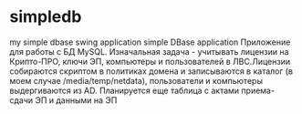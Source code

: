 # simpledb
my simple dbase swing application
simple DBase application Приложение для работы с БД MySQL. 
Изначальная задача - учитывать лицензии на Крипто-ПРО, ключи ЭП, 
компьютеры и пользователей в ЛВС.Лицензии собираются скриптом в политиках домена 
и записываются в каталог (в моем случае /media/temp/netdata), 
пользователи и компьютеры выдергиваются из AD. 
Планируется еще таблица с актами приема-сдачи ЭП и данными на ЭП
